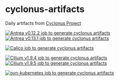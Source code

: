 # cyclonus-artifacts
Daily artifacts from [Cyclonus Project](https://github.com/mattfenwick/cyclonus)

[![Antrea v0.12.2 job to generate cyclonus artifacts](https://github.com/K8sbykeshed/cyclonus-artifacts/actions/workflows/antrea_v0.12.2_job.yml/badge.svg)](https://github.com/K8sbykeshed/cyclonus-artifacts/actions/workflows/antrea_v0.12.2_job.yml)  
[![Antrea v0.13.1 job to generate cyclonus artifacts](https://github.com/K8sbykeshed/cyclonus-artifacts/actions/workflows/antrea_v0.13.1_job.yml/badge.svg)](https://github.com/K8sbykeshed/cyclonus-artifacts/actions/workflows/antrea_v0.13.1_job.yml)  

[![Calico job to generate cyclonus artifacts](https://github.com/K8sbykeshed/cyclonus-artifacts/actions/workflows/calico.yml/badge.svg)](https://github.com/K8sbykeshed/cyclonus-artifacts/actions/workflows/calico.yml)  

[![Cilium v1.9.4 job to generate cyclonus artifacts](https://github.com/K8sbykeshed/cyclonus-artifacts/actions/workflows/cilium_v1.9.4_job.yml/badge.svg)](https://github.com/K8sbykeshed/cyclonus-artifacts/actions/workflows/cilium_v1.9.4_job.yml)  
[![Cilium v1.9.5 job to generate cyclonus artifacts](https://github.com/K8sbykeshed/cyclonus-artifacts/actions/workflows/cilium_v1.9.5_job.yml/badge.svg)](https://github.com/K8sbykeshed/cyclonus-artifacts/actions/workflows/cilium_v1.9.5_job.yml)  

[![ovn-kubernetes job to generate cyclonus artifacts](https://github.com/K8sbykeshed/cyclonus-artifacts/actions/workflows/ovn-kubernetes.yml/badge.svg)](https://github.com/K8sbykeshed/cyclonus-artifacts/actions/workflows/ovn-kubernetes.yml)  
